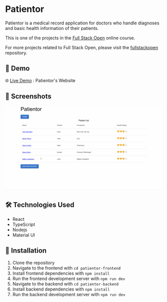 # Patientor

Patientor is a medical record application for doctors who handle diagnoses and basic health information of their patients.

This is one of the projects in the [Full Stack Open](https://fullstackopen.com/en/) online course.

For more projects related to Full Stack Open, please visit the [fullstackopen](https://github.com/wengcychan/fullstackopen.git) repository.

## 🎥 Demo

🌐 [Live Demo](https://fullstackopen-patientor.onrender.com) : Patientor's Website

## 📸 Screenshots

![Screenshot Patientor](./images/patientor.gif)

## 🛠️ Technologies Used

- React
- TypeScript
- Nodejs
- Material UI

## 🚀 Installation

1. Clone the repository
2. Navigate to the frontend with `cd patientor-frontend`
3. Install frontend dependencies with `npm install`
4. Run the frontend development server with `npm run dev`
5. Navigate to the backend with `cd patientor-backend`
6. Install backend dependencies with `npm install`
7. Run the backend development server with `npm run dev`

